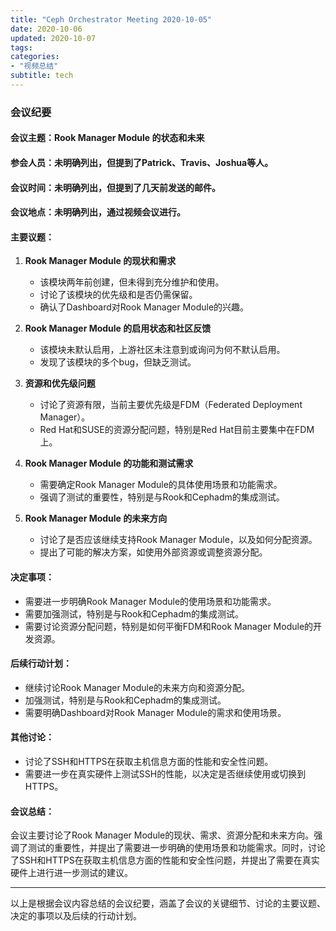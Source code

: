 ```yaml
---
title: "Ceph Orchestrator Meeting 2020-10-05"
date: 2020-10-06
updated: 2020-10-07
tags:
categories:
- "视频总结"
subtitle: tech
---
```



### 会议纪要

#### 会议主题：Rook Manager Module 的状态和未来

#### 参会人员：未明确列出，但提到了Patrick、Travis、Joshua等人。

#### 会议时间：未明确列出，但提到了几天前发送的邮件。

#### 会议地点：未明确列出，通过视频会议进行。

#### 主要议题：
1. **Rook Manager Module 的现状和需求**
   - 该模块两年前创建，但未得到充分维护和使用。
   - 讨论了该模块的优先级和是否仍需保留。
   - 确认了Dashboard对Rook Manager Module的兴趣。

2. **Rook Manager Module 的启用状态和社区反馈**
   - 该模块未默认启用，上游社区未注意到或询问为何不默认启用。
   - 发现了该模块的多个bug，但缺乏测试。

3. **资源和优先级问题**
   - 讨论了资源有限，当前主要优先级是FDM（Federated Deployment Manager）。
   - Red Hat和SUSE的资源分配问题，特别是Red Hat目前主要集中在FDM上。

4. **Rook Manager Module 的功能和测试需求**
   - 需要确定Rook Manager Module的具体使用场景和功能需求。
   - 强调了测试的重要性，特别是与Rook和Cephadm的集成测试。

5. **Rook Manager Module 的未来方向**
   - 讨论了是否应该继续支持Rook Manager Module，以及如何分配资源。
   - 提出了可能的解决方案，如使用外部资源或调整资源分配。

#### 决定事项：
- 需要进一步明确Rook Manager Module的使用场景和功能需求。
- 需要加强测试，特别是与Rook和Cephadm的集成测试。
- 需要讨论资源分配问题，特别是如何平衡FDM和Rook Manager Module的开发资源。

#### 后续行动计划：
- 继续讨论Rook Manager Module的未来方向和资源分配。
- 加强测试，特别是与Rook和Cephadm的集成测试。
- 需要明确Dashboard对Rook Manager Module的需求和使用场景。

#### 其他讨论：
- 讨论了SSH和HTTPS在获取主机信息方面的性能和安全性问题。
- 需要进一步在真实硬件上测试SSH的性能，以决定是否继续使用或切换到HTTPS。

#### 会议总结：
会议主要讨论了Rook Manager Module的现状、需求、资源分配和未来方向。强调了测试的重要性，并提出了需要进一步明确的使用场景和功能需求。同时，讨论了SSH和HTTPS在获取主机信息方面的性能和安全性问题，并提出了需要在真实硬件上进行进一步测试的建议。

---

以上是根据会议内容总结的会议纪要，涵盖了会议的关键细节、讨论的主要议题、决定的事项以及后续的行动计划。